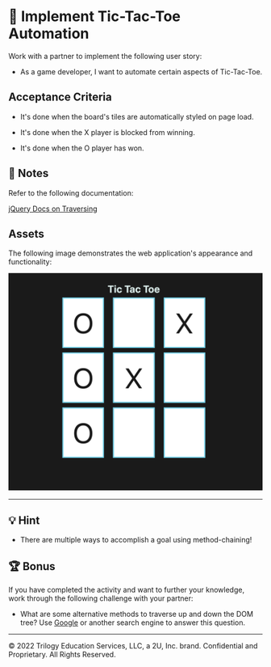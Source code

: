 # 📖 Implement Tic-Tac-Toe Automation

Work with a partner to implement the following user story:

* As a game developer, I want to automate certain aspects of Tic-Tac-Toe.

## Acceptance Criteria

* It's done when the board's tiles are automatically styled on page load.

* It's done when the X player is blocked from winning.

* It's done when the O player has won.

## 📝 Notes

Refer to the following documentation: 

[jQuery Docs on Traversing](https://api.jquery.com/category/traversing) 

## Assets

The following image demonstrates the web application's appearance and functionality:

![A Tic-Tac-Toe board shows that the O player has won the game.](./Images/01-solution-screenshot.png)

---

## 💡 Hint 

* There are multiple ways to accomplish a goal using method-chaining!
  
## 🏆 Bonus 

If you have completed the activity and want to further your knowledge, work through the following challenge with your partner:

* What are some alternative methods to traverse up and down the DOM tree? Use [Google](https://www.google.com) or another search engine to answer this question.

---

© 2022 Trilogy Education Services, LLC, a 2U, Inc. brand. Confidential and Proprietary. All Rights Reserved.
